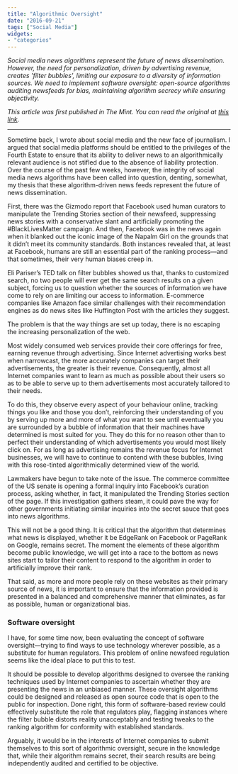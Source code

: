 ```yaml
---
title: "Algorithmic Oversight"
date: "2016-09-21"
tags: ["Social Media"]
widgets: 
- "categories"
---
```


*Social media news algorithms represent the future of news dissemination. However, the need for personalization, driven by advertising revenue, creates 'filter bubbles', limiting our exposure to a diversity of information sources. We need to implement software oversight: open-source algorithms auditing newsfeeds for bias, maintaining algorithm secrecy while ensuring objectivity.*
<!--more-->
*This article was first published in The Mint. You can read the original at [this link](https://www.livemint.com/Opinion/322yoEI1hPIAkFJeFPlRPN/Algorithmic-oversight.html).*

---

Sometime back, I wrote about social media and the new face of journalism. I argued that social media platforms should be entitled to the privileges of the Fourth Estate to ensure that its ability to deliver news to an algorithmically relevant audience is not stifled due to the absence of liability protection. Over the course of the past few weeks, however, the integrity of social media news algorithms have been called into question, denting, somewhat, my thesis that these algorithm-driven news feeds represent the future of news dissemination.

First, there was the Gizmodo report that Facebook used human curators to manipulate the Trending Stories section of their newsfeed, suppressing news stories with a conservative slant and artificially promoting the #BlackLivesMatter campaign. And then, Facebook was in the news again when it blanked out the iconic image of the Napalm Girl on the grounds that it didn’t meet its community standards. Both instances revealed that, at least at Facebook, humans are still an essential part of the ranking process—and that sometimes, their very human biases creep in.

Eli Pariser’s TED talk on filter bubbles showed us that, thanks to customized search, no two people will ever get the same search results on a given subject, forcing us to question whether the sources of information we have come to rely on are limiting our access to information. E-commerce companies like Amazon face similar challenges with their recommendation engines as do news sites like Huffington Post with the articles they suggest.

The problem is that the way things are set up today, there is no escaping the increasing personalization of the web.

Most widely consumed web services provide their core offerings for free, earning revenue through advertising. Since Internet advertising works best when narrowcast, the more accurately companies can target their advertisements, the greater is their revenue. Consequently, almost all Internet companies want to learn as much as possible about their users so as to be able to serve up to them advertisements most accurately tailored to their needs.

To do this, they observe every aspect of your behaviour online, tracking things you like and those you don’t, reinforcing their understanding of you by serving up more and more of what you want to see until eventually you are surrounded by a bubble of information that their machines have determined is most suited for you. They do this for no reason other than to perfect their understanding of which advertisements you would most likely click on. For as long as advertising remains the revenue focus for Internet businesses, we will have to continue to contend with these bubbles, living with this rose-tinted algorithmically determined view of the world.

Lawmakers have begun to take note of the issue. The commerce committee of the US senate is opening a formal inquiry into Facebook’s curation process, asking whether, in fact, it manipulated the Trending Stories section of the page. If this investigation gathers steam, it could pave the way for other governments initiating similar inquiries into the secret sauce that goes into news algorithms.

This will not be a good thing. It is critical that the algorithm that determines what news is displayed, whether it be EdgeRank on Facebook or PageRank on Google, remains secret. The moment the elements of these algorithm become public knowledge, we will get into a race to the bottom as news sites start to tailor their content to respond to the algorithm in order to artificially improve their rank.

That said, as more and more people rely on these websites as their primary source of news, it is important to ensure that the information provided is presented in a balanced and comprehensive manner that eliminates, as far as possible, human or organizational bias.

### Software oversight

I have, for some time now, been evaluating the concept of software oversight—trying to find ways to use technology wherever possible, as a substitute for human regulators. This problem of online newsfeed regulation seems like the ideal place to put this to test.

It should be possible to develop algorithms designed to oversee the ranking techniques used by Internet companies to ascertain whether they are presenting the news in an unbiased manner. These oversight algorithms could be designed and released as open source code that is open to the public for inspection. Done right, this form of software-based review could effectively substitute the role that regulators play, flagging instances where the filter bubble distorts reality unacceptably and testing tweaks to the ranking algorithm for conformity with established standards.

Arguably, it would be in the interests of Internet companies to submit themselves to this sort of algorithmic oversight, secure in the knowledge that, while their algorithm remains secret, their search results are being independently audited and certified to be objective.

